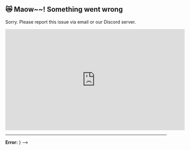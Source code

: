 [//]: # (Title: Error 500 - Stella Mod Docs)

## 😿 Maow~~! Something went wrong
<p>Sorry. Please report this issue via email or our Discord server.</p>

<iframe width="560" height="315" src="https://www.youtube.com/embed/s1TsnnqgkoY?autoplay=1" title="YouTube video player" frameborder="0" allow="accelerometer; autoplay; clipboard-write; encrypted-media; gyroscope; picture-in-picture; web-share" allowfullscreen></iframe>

<hr>

<b>Error:</b> <!-- {{err} -->} -->